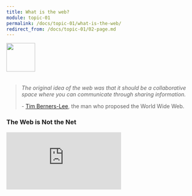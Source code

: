 ```yaml
---
title: What is the web?
module: topic-01
permalink: /docs/topic-01/what-is-the-web/
redirect_from: /docs/topic-01/02-page.md
---
```


<img src="./../../../img/arrow-divider.svg" style="width: 75px; border: none; margin: 0px 0 20px 0" />

<blockquote>
  <p><i>The original idea of the web was that it should be a collaborative space where you can communicate through sharing information.</i></p>
  <p>- <a href="https://en.wikipedia.org/wiki/Tim_Berners-Lee">Tim Berners-Lee</a>, the man who proposed the World Wide Web.</p>
</blockquote>


### The Web is Not the Net

<div class="embed-responsive embed-responsive-16by9"><iframe class="embed-responsive-item" src="https://www.youtube.com/embed/scWj1BMRHUA" frameborder="0" allowfullscreen></iframe></div>
